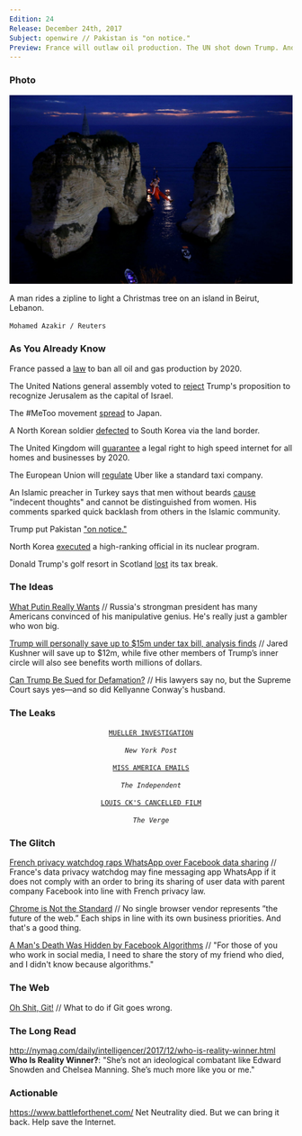 ```yaml
---
Edition: 24
Release: December 24th, 2017
Subject: openwire // Pakistan is "on notice."
Preview: France will outlaw oil production. The UN shot down Trump. And Trump put Pakistan "on notice."
---
```


### Photo

![santa.jpg](santa.jpg)

A man rides a zipline to light a Christmas tree on an island in Beirut, Lebanon.

`Mohamed Azakir / Reuters`

### As You Already Know
France passed a [law](http://www.foxbusiness.com/markets/2017/12/19/france-passes-law-to-ban-all-oil-and-gas-production-by-2040.html) to ban all oil and gas production by 2020.

The United Nations general assembly voted to [reject](https://www.theguardian.com/world/2017/dec/21/united-nations-un-vote-donald-trump-jerusalem-israel?) Trump's proposition to recognize Jerusalem as the capital of Israel.

The #MeToo movement [spread](http://www.asahi.com/ajw/articles/AJ201712220046.html) to Japan.

A North Korean soldier [defected](http://english.yonhapnews.co.kr/news/2017/12/21/0200000000AEN20171221002500315.html) to South Korea via the land border.

The United Kingdom will [guarantee](http://thehill.com/news-by-subject/technology/365743-uk-to-guarantee-high-speed-internet-to-whole-of-country) a legal right to high speed internet for all homes and businesses by 2020.

The European Union will [regulate](https://www.bloomberg.com/news/articles/2017-12-20/uber-suffers-setback-at-top-eu-court-in-clash-with-cabbies) Uber like a standard taxi company.

An Islamic preacher in Turkey says that men without beards [cause](http://www.hurriyetdailynews.com/islamic-preacher-in-turkey-says-men-without-beards-may-cause-indecent-thoughts-124306) "indecent thoughts" and cannot be distinguished from women. His comments sparked quick backlash from others in the Islamic community.

Trump put Pakistan ["on notice."](https://www.dawn.com/news/1378179)

North Korea [executed](http://www.newsweek.com/north-korea-purges-and-executes-official-charge-nuclear-test-site-report-752196) a high-ranking official in its nuclear program.

Donald Trump's golf resort in Scotland [lost](https://www.theguardian.com/uk-news/2017/dec/24/donald-trump-owned-scottish-golf-resort-loses-tax-break) its tax break.

### The Ideas

[What Putin Really Wants](https://www.theatlantic.com/magazine/archive/2018/01/putins-game/546548/) // Russia's strongman president has many Americans convinced of his manipulative genius. He's really just a gambler who won big.

[Trump will personally save up to $15m under tax bill, analysis finds](https://www.theguardian.com/us-news/2017/dec/20/trump-tax-bill-savings-analysis) // Jared Kushner will save up to $12m, while five other members of Trump’s inner circle will also see benefits worth millions of dollars.

[Can Trump Be Sued for Defamation?](http://www.motherjones.com/politics/2017/12/can-trump-be-sued-for-defamation/) // His lawyers say no, but the Supreme Court says yes—and so did Kellyanne Conway's husband.

### The Leaks

<center>

[`MUELLER INVESTIGATION`](https://nypost.com/2017/11/06/robert-muellers-leak-problem/)

*`New York Post`*

[`MISS AMERICA EMAILS`](https://www.independent.co.uk/news/world/americas/miss-america-organization-quit-josh-randle-emails-leak-huffington-post-women-a8127206.html)

*`The Independent`*

[`LOUIS CK'S CANCELLED FILM`](https://www.theverge.com/2017/12/22/16809736/i-love-you-daddy-torrent-leaks)

*`The Verge`*

</center>

### The Glitch
[French privacy watchdog raps WhatsApp over Facebook data sharing](https://www.reuters.com/article/us-whatsapp-privacy-france/french-privacy-watchdog-raps-whatsapp-over-facebook-data-sharing-idUSKBN1EC285) // France's data privacy watchdog may fine messaging app WhatsApp if it does not comply with an order to bring its sharing of user data with parent company Facebook into line with French privacy law.

[Chrome is Not the Standard](http://www.chriskrycho.com/2017/chrome-is-not-the-standard.html) // No single browser vendor represents ”the future of the web.” Each ships in line with its own business priorities. And that's a good thing.

[A Man's Death Was Hidden by Facebook Algorithms](https://twitter.com/Hellchick/status/942863353403150336) // "For those of you who work in social media, I need to share the story of my friend who died, and I didn't know because algorithms."

### The Web

[Oh Shit, Git!](http://ohshitgit.com/) // What to do if Git goes wrong.

### The Long Read
http://nymag.com/daily/intelligencer/2017/12/who-is-reality-winner.html **Who Is Reality Winner?**: "She’s not an ideological combatant like Edward Snowden and Chelsea Manning. She’s much more like you or me."

### Actionable
https://www.battleforthenet.com/ Net Neutrality died. But we can bring it back. Help save the Internet.
